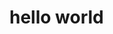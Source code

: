 <!doctype html>
<html>
  <head>
    <meta charset="UTF-8">
    <meta name="viewport" content="width=device-width initiale-scale=1.0">
    <meta name="description" content="cette objet pour test my code">
  </head>
  <body>
    <h1>hello world</h1>
  </body>
</html>
